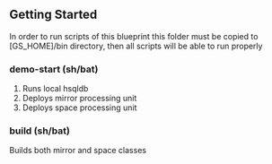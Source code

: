 ## Getting Started
In order to run scripts of this blueprint this folder must be copied to [GS_HOME]/bin directory, then all scripts will be able to run properly

### demo-start (sh/bat)
1. Runs local hsqldb
2. Deploys mirror processing unit
3. Deploys space processing unit

### build (sh/bat)
Builds both mirror and space classes